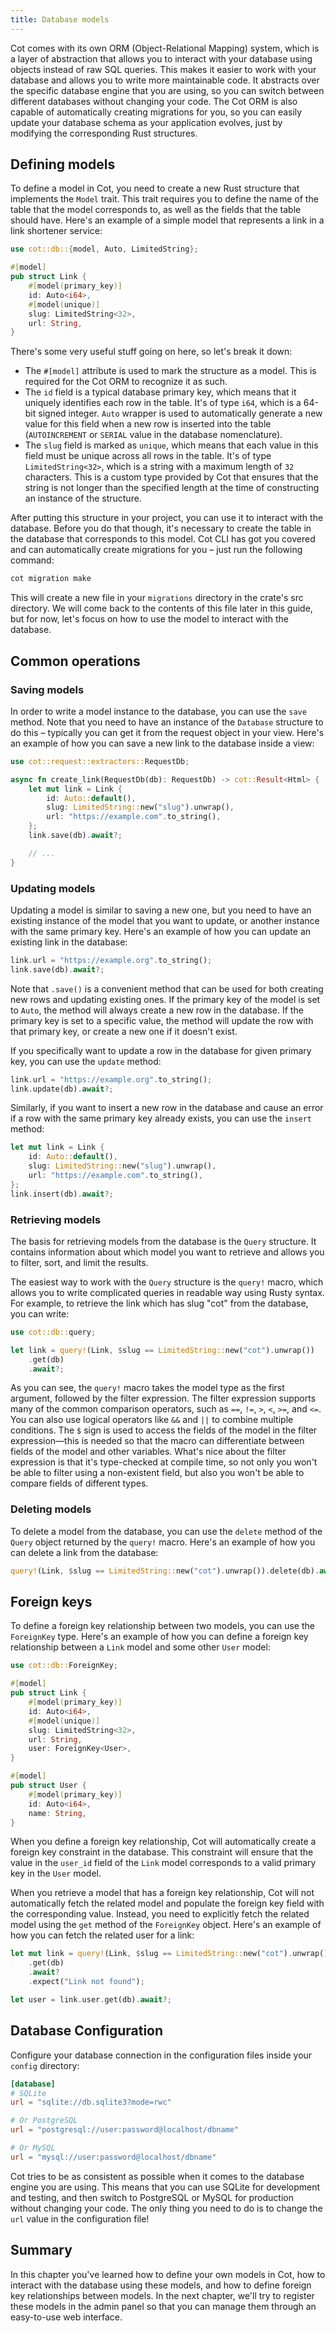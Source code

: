 ```yaml
---
title: Database models
---
```


Cot comes with its own ORM (Object-Relational Mapping) system, which is a layer of abstraction that allows you to interact with your database using objects instead of raw SQL queries. This makes it easier to work with your database and allows you to write more maintainable code. It abstracts over the specific database engine that you are using, so you can switch between different databases without changing your code. The Cot ORM is also capable of automatically creating migrations for you, so you can easily update your database schema as your application evolves, just by modifying the corresponding Rust structures.

## Defining models

To define a model in Cot, you need to create a new Rust structure that implements the `Model` trait. This trait requires you to define the name of the table that the model corresponds to, as well as the fields that the table should have. Here's an example of a simple model that represents a link in a link shortener service:

```rust
use cot::db::{model, Auto, LimitedString};

#[model]
pub struct Link {
    #[model(primary_key)]
    id: Auto<i64>,
    #[model(unique)]
    slug: LimitedString<32>,
    url: String,
}
```

There's some very useful stuff going on here, so let's break it down:

* The `#[model]` attribute is used to mark the structure as a model. This is required for the Cot ORM to recognize it as such.
* The `id` field is a typical database primary key, which means that it uniquely identifies each row in the table. It's of type `i64`, which is a 64-bit signed integer. `Auto` wrapper is used to automatically generate a new value for this field when a new row is inserted into the table (`AUTOINCREMENT` or `SERIAL` value in the database nomenclature).
* The `slug` field is marked as `unique`, which means that each value in this field must be unique across all rows in the table. It's of type `LimitedString<32>`, which is a string with a maximum length of `32` characters. This is a custom type provided by Cot that ensures that the string is not longer than the specified length at the time of constructing an instance of the structure.

After putting this structure in your project, you can use it to interact with the database. Before you do that though, it's necessary to create the table in the database that corresponds to this model. Cot CLI has got you covered and can automatically create migrations for you – just run the following command:

```bash
cot migration make
```

This will create a new file in your `migrations` directory in the crate's src directory. We will come back to the contents of this file later in this guide, but for now, let's focus on how to use the model to interact with the database.

## Common operations

### Saving models

In order to write a model instance to the database, you can use the `save` method. Note that you need to have an instance of the `Database` structure to do this – typically you can get it from the request object in your view. Here's an example of how you can save a new link to the database inside a view:

```rust
use cot::request::extractors::RequestDb;

async fn create_link(RequestDb(db): RequestDb) -> cot::Result<Html> {
    let mut link = Link {
        id: Auto::default(),
        slug: LimitedString::new("slug").unwrap(),
        url: "https://example.com".to_string(),
    };
    link.save(db).await?;

    // ...
}
```

### Updating models

Updating a model is similar to saving a new one, but you need to have an existing instance of the model that you want to update, or another instance with the same primary key. Here's an example of how you can update an existing link in the database:

```rust
link.url = "https://example.org".to_string();
link.save(db).await?;
```

Note that `.save()` is a convenient method that can be used for both creating new rows and updating existing ones. If the primary key of the model is set to `Auto`, the method will always create a new row in the database. If the primary key is set to a specific value, the method will update the row with that primary key, or create a new one if it doesn't exist.

If you specifically want to update a row in the database for given primary key, you can use the `update` method:

```rust
link.url = "https://example.org".to_string();
link.update(db).await?;
```

Similarly, if you want to insert a new row in the database and cause an error if a row with the same primary key already exists, you can use the `insert` method:

```rust
let mut link = Link {
    id: Auto::default(),
    slug: LimitedString::new("slug").unwrap(),
    url: "https://example.com".to_string(),
};
link.insert(db).await?;
```

### Retrieving models

The basis for retrieving models from the database is the `Query` structure. It contains information about which model you want to retrieve and allows you to filter, sort, and limit the results.

The easiest way to work with the `Query` structure is the `query!` macro, which allows you to write complicated queries in readable way using Rusty syntax. For example, to retrieve the link which has slug "cot" from the database, you can write:

```rust
use cot::db::query;

let link = query!(Link, $slug == LimitedString::new("cot").unwrap())
    .get(db)
    .await?;
```

As you can see, the `query!` macro takes the model type as the first argument, followed by the filter expression. The filter expression supports many of the common comparison operators, such as `==`, `!=`, `>`, `<`, `>=`, and `<=`. You can also use logical operators like `&&` and `||` to combine multiple conditions. The `$` sign is used to access the fields of the model in the filter expression—this is needed so that the macro can differentiate between fields of the model and other variables. What's nice about the filter expression is that it's type-checked at compile time, so not only you won't be able to filter using a non-existent field, but also you won't be able to compare fields of different types.

### Deleting models

To delete a model from the database, you can use the `delete` method of the `Query` object returned by the `query!` macro. Here's an example of how you can delete a link from the database:

```rust
query!(Link, $slug == LimitedString::new("cot").unwrap()).delete(db).await?;
```

## Foreign keys

To define a foreign key relationship between two models, you can use the `ForeignKey` type. Here's an example of how you can define a foreign key relationship between a `Link` model and some other `User` model:

```rust
use cot::db::ForeignKey;

#[model]
pub struct Link {
    #[model(primary_key)]
    id: Auto<i64>,
    #[model(unique)]
    slug: LimitedString<32>,
    url: String,
    user: ForeignKey<User>,
}

#[model]
pub struct User {
    #[model(primary_key)]
    id: Auto<i64>,
    name: String,
}
```

When you define a foreign key relationship, Cot will automatically create a foreign key constraint in the database. This constraint will ensure that the value in the `user_id` field of the `Link` model corresponds to a valid primary key in the `User` model.

When you retrieve a model that has a foreign key relationship, Cot will not automatically fetch the related model and populate the foreign key field with the corresponding value. Instead, you need to explicitly fetch the related model using the `get` method of the `ForeignKey` object. Here's an example of how you can fetch the related user for a link:

```rust
let mut link = query!(Link, $slug == LimitedString::new("cot").unwrap())
    .get(db)
    .await?
    .expect("Link not found");

let user = link.user.get(db).await?;
```

## Database Configuration

Configure your database connection in the configuration files inside your `config` directory:

```toml
[database]
# SQLite
url = "sqlite://db.sqlite3?mode=rwc"

# Or PostgreSQL
url = "postgresql://user:password@localhost/dbname"

# Or MySQL
url = "mysql://user:password@localhost/dbname"
```

Cot tries to be as consistent as possible when it comes to the database engine you are using. This means that you can use SQLite for development and testing, and then switch to PostgreSQL or MySQL for production without changing your code. The only thing you need to do is to change the `url` value in the configuration file!

## Summary

In this chapter you've learned how to define your own models in Cot, how to interact with the database using these models, and how to define foreign key relationships between models. In the next chapter, we'll try to register these models in the admin panel so that you can manage them through an easy-to-use web interface.
